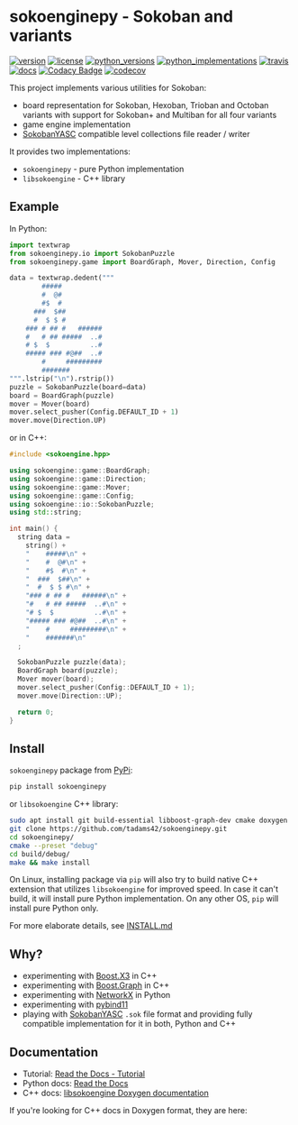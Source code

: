 # sokoenginepy - Sokoban and variants

[![version](https://img.shields.io/pypi/v/sokoenginepy.svg)](https://pypi.org/project/sokoenginepy/)
[![license](https://img.shields.io/pypi/l/sokoenginepy.svg)](https://opensource.org/licenses/GPL-3.0)
[![python_versions](https://img.shields.io/pypi/pyversions/sokoenginepy.svg)](https://pypi.org/project/sokoenginepy/)
[![python_implementations](https://img.shields.io/pypi/implementation/sokoenginepy.svg)](https://pypi.org/project/sokoenginepy/)
[![travis](https://app.travis-ci.com/tadams42/sokoenginepy.svg)](https://app.travis-ci.com/tadams42/sokoenginepy)
[![docs](https://readthedocs.org/projects/sokoenginepy/badge/?style=flat)](http://sokoenginepy.readthedocs.io/en/latest/)
[![Codacy Badge](https://app.codacy.com/project/badge/Grade/3dd265ede6bd4c38a2cd1250738a1bfa)](https://app.codacy.com/gh/tadams42/sokoenginepy/dashboard)
[![codecov](https://codecov.io/gh/tadams42/sokoenginepy/branch/development/graph/badge.svg?token=nnJAZHQyz9)](https://codecov.io/gh/tadams42/sokoenginepy)

This project implements various utilities for Sokoban:

- board representation for Sokoban, Hexoban, Trioban and Octoban variants with support
  for Sokoban+ and Multiban for all four variants
- game engine implementation
- [SokobanYASC] compatible level collections file reader / writer

It provides two implementations:

- `sokoenginepy` - pure Python implementation
- `libsokoengine` - C++ library

## Example

In Python:

```python
import textwrap
from sokoenginepy.io import SokobanPuzzle
from sokoenginepy.game import BoardGraph, Mover, Direction, Config

data = textwrap.dedent("""
        #####
        #  @#
        #$  #
      ###  $##
      #  $ $ #
    ### # ## #   ######
    #   # ## #####  ..#
    # $  $          ..#
    ##### ### #@##  ..#
        #     #########
        #######
""".lstrip("\n").rstrip())
puzzle = SokobanPuzzle(board=data)
board = BoardGraph(puzzle)
mover = Mover(board)
mover.select_pusher(Config.DEFAULT_ID + 1)
mover.move(Direction.UP)
```

or in C++:

```cpp
#include <sokoengine.hpp>

using sokoengine::game::BoardGraph;
using sokoengine::game::Direction;
using sokoengine::game::Mover;
using sokoengine::game::Config;
using sokoengine::io::SokobanPuzzle;
using std::string;

int main() {
  string data =
    string() +
    "    #####\n" +
    "    #  @#\n" +
    "    #$  #\n" +
    "  ###  $##\n" +
    "  #  $ $ #\n" +
    "### # ## #   ######\n" +
    "#   # ## #####  ..#\n" +
    "# $  $          ..#\n" +
    "##### ### #@##  ..#\n" +
    "    #     #########\n" +
    "    #######\n"
  ;

  SokobanPuzzle puzzle(data);
  BoardGraph board(puzzle);
  Mover mover(board);
  mover.select_pusher(Config::DEFAULT_ID + 1);
  mover.move(Direction::UP);

  return 0;
}
```

## Install

`sokoenginepy` package from [PyPi]:

```sh
pip install sokoenginepy
```

or `libsokoengine` C++ library:

```sh
sudo apt install git build-essential libboost-graph-dev cmake doxygen
git clone https://github.com/tadams42/sokoenginepy.git
cd sokoenginepy/
cmake --preset "debug"
cd build/debug/
make && make install
```

On Linux, installing package via `pip` will also try to build native C++ extension that
utilizes `libsokoengine` for improved speed. In case it can't build, it will install
pure Python implementation. On any other OS, `pip` will install pure Python only.

For more elaborate details, see [INSTALL.md](./INSTALL.md)

## Why?

- experimenting with [Boost.X3] in C++
- experimenting with [Boost.Graph] in C++
- experimenting with [NetworkX] in Python
- experimenting with [pybind11]
- playing with [SokobanYASC] `.sok` file format and providing fully compatible
  implementation for it in both, Python and C++

## Documentation

- Tutorial: [Read the Docs - Tutorial](https://sokoenginepy.readthedocs.io/en/latest/tutorial.html)
- Python docs: [Read the Docs](https://sokoenginepy.readthedocs.io/en/latest/)
- C++ docs: [libsokoengine Doxygen documentation](http://tadams42.github.io/sokoenginepy/)

If you're looking for C++ docs in Doxygen format, they are here:

[Boost.Graph]: https://www.boost.org/doc/libs/1_78_0/libs/graph/doc/index.html
[Boost.X3]: https://www.boost.org/doc/libs/1_79_0/libs/spirit/doc/x3/html/spirit_x3/preface.html
[NetworkX]: https://networkx.org/
[pybind11]: http://pybind11.readthedocs.io/en/stable/index.html
[PyPi]: https://pypi.org/
[cmake]: https://cmake.org/
[SokobanYASC]: https://sourceforge.net/projects/sokobanyasc/
